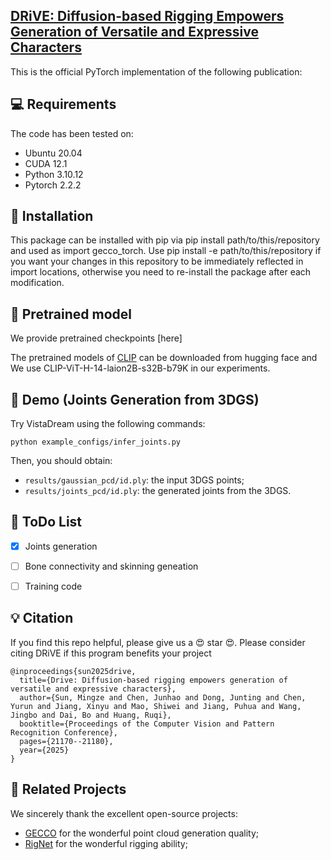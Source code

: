 <h2> 
<a href="https://driveavatar.github.io/" target="_blank">DRiVE: Diffusion-based Rigging Empowers Generation of Versatile and Expressive Characters</a>
</h2>

This is the official PyTorch implementation of the following publication:


## 💻 Requirements
The code has been tested on:
- Ubuntu 20.04
- CUDA 12.1
- Python 3.10.12
- Pytorch 2.2.2

## 🔧 Installation
This package can be installed with pip via pip install path/to/this/repository and used as import gecco_torch. Use pip install -e path/to/this/repository if you want your changes in this repository to be immediately reflected in import locations, otherwise you need to re-install the package after each modification.

## 🚅 Pretrained model
We provide pretrained checkpoints [here]

The pretrained models of [CLIP](https://github.com/openai/CLIP) can be downloaded from hugging face and We use CLIP-ViT-H-14-laion2B-s32B-b79K in our experiments.

## 🔦 Demo (Joints Generation from 3DGS)
Try VistaDream using the following commands:
```
python example_configs/infer_joints.py
```
Then, you should obtain:
- ```results/gaussian_pcd/id.ply```: the input 3DGS points;
- ```results/joints_pcd/id.ply```: the generated joints from the 3DGS.


## 🔦 ToDo List
- [x] Joints generation
- [ ] Bone connectivity and skinning geneation
- [ ] Training code


## 💡 Citation
If you find this repo helpful, please give us a 😍 star 😍.
Please consider citing DRiVE if this program benefits your project
```
@inproceedings{sun2025drive,
  title={Drive: Diffusion-based rigging empowers generation of versatile and expressive characters},
  author={Sun, Mingze and Chen, Junhao and Dong, Junting and Chen, Yurun and Jiang, Xinyu and Mao, Shiwei and Jiang, Puhua and Wang, Jingbo and Dai, Bo and Huang, Ruqi},
  booktitle={Proceedings of the Computer Vision and Pattern Recognition Conference},
  pages={21170--21180},
  year={2025}
}
```

## 🔗 Related Projects
We sincerely thank the excellent open-source projects:
- [GECCO](https://github.com/cvlab-epfl/gecco/) for the wonderful point cloud generation quality;
- [RigNet](https://github.com/zhan-xu/RigNet) for the wonderful rigging ability;
